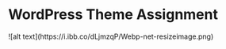 <h1>WordPress Theme Assignment </h1> ![alt text](https://i.ibb.co/dLjmzqP/Webp-net-resizeimage.png)
